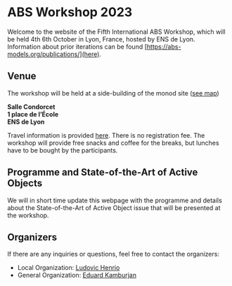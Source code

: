 # ABS Workshop 2023

Welcome to the website of the Fifth International ABS Workshop, which will be held 4th 6th October in Lyon, France, hosted by ENS de Lyon.
Information about prior iterations can be found [https://abs-models.org/publications/](here). 

## Venue
The workshop will be held at a side-building of the monod site ([see map](https://www.ens-lyon.fr/indexation/lieusalle/site-monod-salle-condorcet-1-place-de-lecole))

**Salle Condorcet**  
**1 place de l’École**  
**ENS de Lyon**  

Travel information is provided [here](https://www.ens-lyon.fr/en/campus-life/campus-tour/maps-directions). 
There is no registration fee.
The workshop will provide free snacks and coffee for the breaks, but lunches have to be bought by the participants.

## Programme and State-of-the-Art of Active Objects

We will in short time update this webpage with the programme and details about the State-of-the-Art of Active Object issue that will be presented at the workshop.

## Organizers
If there are any inquiries or questions, feel free to contact the organizers:
 * Local Organization: [Ludovic Henrio](ludovic.henrio@ens-lyon.fr)
 * General Organization: [Eduard Kamburjan](eduard@ifi.uio.no)
